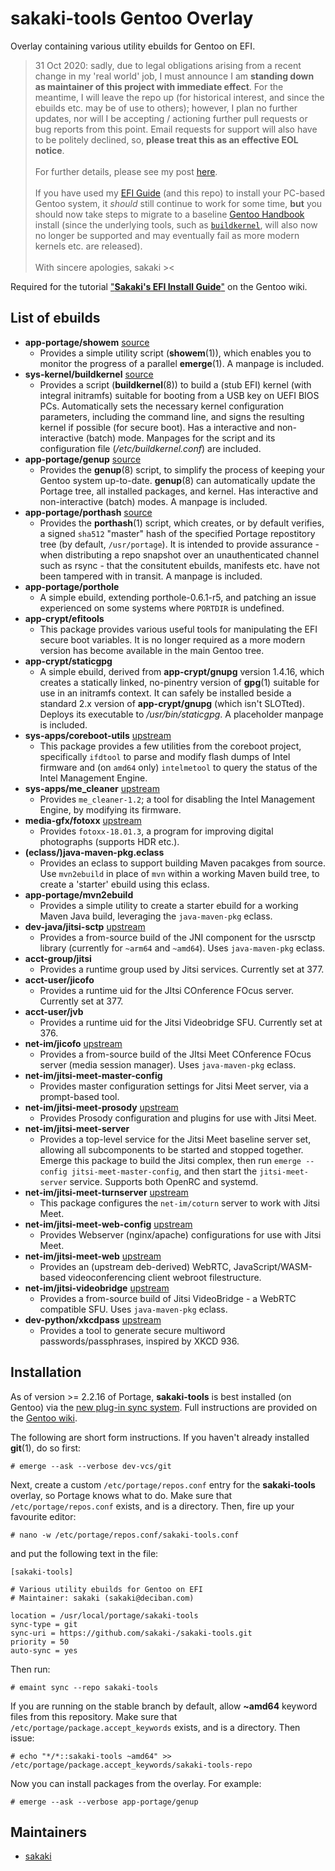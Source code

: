 # sakaki-tools Gentoo Overlay

Overlay containing various utility ebuilds for Gentoo on EFI.

> 31 Oct 2020: sadly, due to legal obligations arising from a recent change in my 'real world' job, I must announce I am **standing down as maintainer of this project with immediate effect**. For the meantime, I will leave the repo up (for historical interest, and since the ebuilds etc. may be of use to others); however, I plan no further updates, nor will I be accepting / actioning further pull requests or bug reports from this point. Email requests for support will also have to be politely declined, so, **please treat this as an effective EOL notice**.<br><br>For further details, please see my post [here](https://forums.gentoo.org/viewtopic-p-8522963.html#8522963).<br><br>If you have used my [EFI Guide](https://wiki.gentoo.org/wiki/User:Sakaki/Sakaki%27s_EFI_Install_Guide) (and this repo) to install your PC-based Gentoo system, it *should* still continue to work for some time, **but** you should now take steps to migrate to a baseline [Gentoo Handbook](https://wiki.gentoo.org/wiki/Handbook:AMD64) install (since the underlying tools, such as [`buildkernel`](https://github.com/sakaki-/buildkernel), will also now no longer be supported and may eventually fail as more modern kernels etc. are released).<br><br>With sincere apologies, sakaki ><

Required for the tutorial ["**Sakaki's EFI Install Guide**"](https://wiki.gentoo.org/wiki/Sakaki's_EFI_Install_Guide) on the Gentoo wiki.

## List of ebuilds

* **app-portage/showem** [source](https://github.com/sakaki-/showem)
  * Provides a simple utility script (**showem**(1)), which enables you to monitor the progress of a parallel **emerge**(1). A manpage is included.
* **sys-kernel/buildkernel** [source](https://github.com/sakaki-/buildkernel)
  * Provides a script (**buildkernel**(8)) to build a (stub EFI) kernel (with integral initramfs) suitable for booting from a USB key on UEFI BIOS PCs. Automatically sets the necessary kernel configuration parameters, including the command line, and signs the resulting kernel if possible (for secure boot). Has a interactive and non-interactive (batch) mode. Manpages for the script and its configuration file (_/etc/buildkernel.conf_) are included.
* **app-portage/genup** [source](https://github.com/sakaki-/genup)
  * Provides the **genup**(8) script, to simplify the process of keeping your Gentoo system up-to-date. **genup**(8) can automatically update the Portage tree, all installed packages, and kernel. Has interactive and non-interactive (batch) modes. A manpage is included.
* **app-portage/porthash** [source](https://github.com/sakaki-/porthash)
  * Provides the **porthash**(1) script, which creates, or by default verifies, a signed `sha512` "master" hash of the specified Portage repostitory tree (by default, `/usr/portage`). It is intended to provide assurance - when distributing a repo snapshot over an unauthenticated channel such as rsync - that the consitutent ebuilds, manifests etc. have not been tampered with in transit. A manpage is included.
* **app-portage/porthole**
  * A simple ebuild, extending porthole-0.6.1-r5, and patching an issue experienced on some systems where `PORTDIR` is undefined.
* **app-crypt/efitools**
  * This package provides various useful tools for manipulating the EFI secure boot variables. It is no longer required as a more modern version has become available in the main Gentoo tree.
* **app-crypt/staticgpg**
  * A simple ebuild, derived from **app-crypt/gnupg** version 1.4.16, which creates a statically linked, no-pinentry version of **gpg**(1) suitable for use in an initramfs context. It can safely be installed beside a standard 2.x version of **app-crypt/gnupg** (which isn't SLOTted). Deploys its executable to _/usr/bin/staticgpg_. A placeholder manpage is included.
* **sys-apps/coreboot-utils** [upstream](https://www.coreboot.org)
  * This package provides a few utilities from the coreboot project, specifically `ifdtool` to parse and modify flash dumps of Intel firmware and (on `amd64` only) `intelmetool` to query the status of the Intel Management Engine.
* **sys-apps/me_cleaner** [upstream](https://github.com/corna/me_cleaner)
  * Provides `me_cleaner-1.2`; a tool for disabling the Intel Management Engine, by modifying its firmware.
* **media-gfx/fotoxx** [upstream](https://www.kornelix.net/fotoxx/fotoxx.html)
  * Provides `fotoxx-18.01.3`, a program for improving digital photographs (supports HDR etc.).
* **(eclass/)java-maven-pkg.eclass**
  * Provides an eclass to support building Maven pacakges from source. Use `mvn2ebuild` in place of `mvn` within a working Maven build tree, to create a 'starter' ebuild using this eclass.
* **app-portage/mvn2ebuild**
  * Provides a simple utility to create a starter ebuild for a working Maven Java build, leveraging the `java-maven-pkg` eclass.
* **dev-java/jitsi-sctp** [upstream](https://github.com/mstyura/jitsi-sctp)
  * Provides a from-source build of the JNI component for the usrsctp library (currently for `~arm64` and `~amd64`). Uses `java-maven-pkg` eclass.
* **acct-group/jitsi**
  * Provides a runtime group used by Jitsi services. Currently set at 377.
* **acct-user/jicofo**
  * Provides a runtime uid for the JItsi COnference FOcus server. Currently set at 377.
* **acct-user/jvb**
  * Provides a runtime uid for the Jitsi Videobridge SFU. Currently set at 376.
* **net-im/jicofo** [upstream](https://github.com/jitsi/jicofo)
  * Provides a from-source build of the JItsi Meet COnference FOcus server (media session manager). Uses `java-maven-pkg` eclass.
* **net-im/jitsi-meet-master-config**
  * Provides master configuration settings for Jitsi Meet server, via a prompt-based tool.
* **net-im/jitsi-meet-prosody** [upstream](https://github.com/jitsi/jitsi-meet)
  * Provides Prosody configuration and plugins for use with Jitsi Meet.
* **net-im/jitsi-meet-server**
  * Provides a top-level service for the Jitsi Meet baseline server set, allowing all subcomponents to be started and stopped together. Emerge this package to build the Jitsi complex, then run `emerge --config jitsi-meet-master-config`, and then start the `jitsi-meet-server` service. Supports both OpenRC and systemd.
* **net-im/jitsi-meet-turnserver** [upstream](https://github.com/jitsi/jitsi-meet)
  * This package configures the `net-im/coturn` server to work with Jitsi Meet.
* **net-im/jitsi-meet-web-config** [upstream](https://github.com/jitsi/jitsi-meet)
  * Provides Webserver (nginx/apache) configurations for use with Jitsi Meet.
* **net-im/jitsi-meet-web** [upstream](https://github.com/jitsi/jitsi-meet)
  * Provides an (upstream deb-derived) WebRTC, JavaScript/WASM-based videoconferencing client webroot filestructure.
* **net-im/jitsi-videobridge** [upstream](https://github.com/jitsi/jitsi-videobridge)
  * Provides a from-source build of Jitsi VideoBridge - a WebRTC compatible SFU. Uses `java-maven-pkg` eclass.
* **dev-python/xkcdpass** [upstream](https://github.com/redacted/XKCD-password-generator)
  * Provides a tool to generate secure multiword passwords/passphrases, inspired by XKCD 936.

## Installation

As of version >= 2.2.16 of Portage, **sakaki-tools** is best installed (on Gentoo) via the [new plug-in sync system](https://wiki.gentoo.org/wiki/Project:Portage/Sync).
Full instructions are provided on the [Gentoo wiki](https://wiki.gentoo.org/wiki/Sakaki's_EFI_Install_Guide/Building_the_Gentoo_Base_System_Minus_Kernel#Preparing_to_Run_Parallel_emerges).

The following are short form instructions. If you haven't already installed **git**(1), do so first:

    # emerge --ask --verbose dev-vcs/git 

Next, create a custom `/etc/portage/repos.conf` entry for the **sakaki-tools** overlay, so Portage knows what to do. Make sure that `/etc/portage/repos.conf` exists, and is a directory. Then, fire up your favourite editor:

    # nano -w /etc/portage/repos.conf/sakaki-tools.conf

and put the following text in the file:
```
[sakaki-tools]
 
# Various utility ebuilds for Gentoo on EFI
# Maintainer: sakaki (sakaki@deciban.com)
 
location = /usr/local/portage/sakaki-tools
sync-type = git
sync-uri = https://github.com/sakaki-/sakaki-tools.git
priority = 50
auto-sync = yes
```

Then run:

    # emaint sync --repo sakaki-tools

If you are running on the stable branch by default, allow **~amd64** keyword files from this repository. Make sure that `/etc/portage/package.accept_keywords` exists, and is a directory. Then issue:

    # echo "*/*::sakaki-tools ~amd64" >> /etc/portage/package.accept_keywords/sakaki-tools-repo
    
Now you can install packages from the overlay. For example:

    # emerge --ask --verbose app-portage/genup

## Maintainers

* [sakaki](mailto:sakaki@deciban.com)
